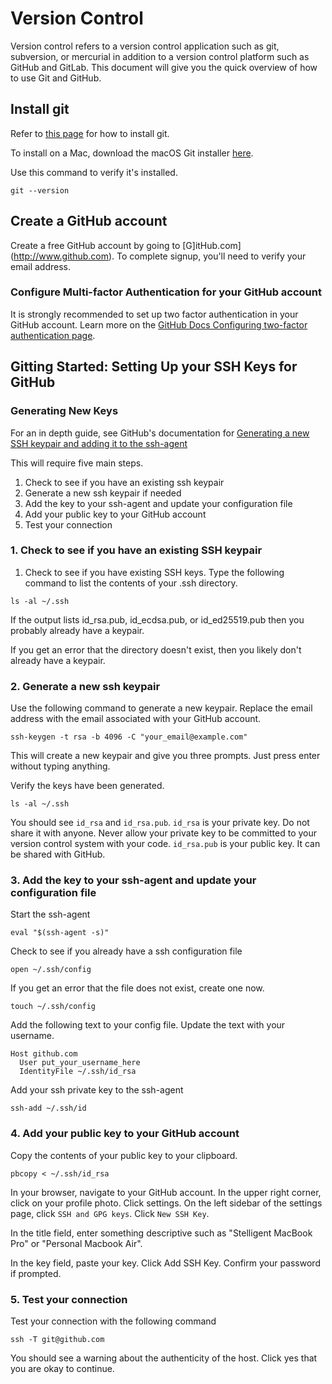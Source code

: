 # Version Control

Version control refers to a version control application such as git, subversion, or mercurial in addition to a version control platform such as GitHub and GitLab.  This document will give you the quick overview of how to use Git and GitHub.  

## Install git

Refer to [this page](https://git-scm.com/book/en/v2/Getting-Started-Installing-Git) for how to install git.  

To install on a Mac, download the macOS Git installer [here](https://git-scm.com/download/mac). 

Use this command to verify it's installed. 
```
git --version
```

## Create a GitHub account

Create a free GitHub account by going to [G]itHub.com](http://www.github.com).   To complete signup, you'll need to verify your email address.

### Configure Multi-factor Authentication for your GitHub account

It is strongly recommended to set up two factor authentication in your GitHub account.  Learn more on the [GitHub Docs Configuring two-factor authentication page](https://docs.github.com/en/authentication/securing-your-account-with-two-factor-authentication-2fa/configuring-two-factor-authentication). 

## Gitting Started: Setting Up your SSH Keys for GitHub

### Generating New Keys
For an in depth guide, see GitHub's documentation for [Generating a new SSH keypair and adding it to the ssh-agent](https://docs.github.com/en/authentication/connecting-to-github-with-ssh/generating-a-new-ssh-key-and-adding-it-to-the-ssh-agent)

This will require five main steps.
1. Check to see if you have an existing ssh keypair
1. Generate a new ssh keypair if needed
1. Add the key to your ssh-agent and update your configuration file
1. Add your public key to your GitHub account
1. Test your connection

### 1. Check to see if you have an existing SSH keypair

1. Check to see if you have existing SSH keys.  Type the following command to list the contents of your .ssh directory.  
```
ls -al ~/.ssh
```

If the output lists id_rsa.pub, id_ecdsa.pub, or id_ed25519.pub then you probably already have a keypair. 

If you get an error that the directory doesn't exist, then you likely don't already have a keypair. 

### 2. Generate a new ssh keypair

Use the following command to generate a new keypair. Replace the email address with the email associated with your GitHub account. 
```
ssh-keygen -t rsa -b 4096 -C "your_email@example.com"
```
This will create a new keypair and give you three prompts.  Just press enter without typing anything.  

Verify the keys have been generated.  
```
ls -al ~/.ssh
```

You should see `id_rsa` and `id_rsa.pub`.   `id_rsa` is your private key.  Do not share it with anyone.  Never allow your private key to be committed to your version control system with your code.  `id_rsa.pub` is your public key.  It can be shared with GitHub.  

### 3. Add the key to your ssh-agent and update your configuration file

Start the ssh-agent
```
eval "$(ssh-agent -s)" 
```

Check to see if you already have a ssh configuration file
```
open ~/.ssh/config
```

If you get an error that the file does not exist, create one now.
```
touch ~/.ssh/config
```

Add the following text to your config file.  Update the text with your username. 
```
Host github.com
  User put_your_username_here
  IdentityFile ~/.ssh/id_rsa
```

Add your ssh private key to the ssh-agent
```
ssh-add ~/.ssh/id
```

### 4. Add your public key to your GitHub account

Copy the contents of your public key to your clipboard. 
```
pbcopy < ~/.ssh/id_rsa
```

In your browser, navigate to your GitHub account.  In the upper right corner, click on your profile photo.  Click settings.  On the left sidebar of the settings page, click `SSH and GPG keys`.  Click `New SSH Key`.  

In the title field, enter something descriptive such as "Stelligent MacBook Pro" or "Personal Macbook Air".  

In the key field, paste your key. Click Add SSH Key. Confirm your password if prompted. 

### 5. Test your connection

Test your connection with the following command
```
ssh -T git@github.com
```

You should see a warning about the authenticity of the host.  Click yes that you are okay to continue.  